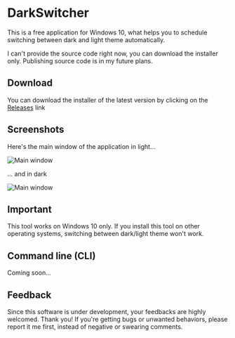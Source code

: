 # DarkSwitcher
This is a free application for Windows 10, what helps you to schedule switching between dark and light theme automatically.

I can't provide the source code right now, you can download the installer only. Publishing source code is in my future plans.

## Download
You can download the installer of the latest version by clicking on the [Releases](https://github.com/iminet/darkswitcher/releases) link

## Screenshots
Here's the main window of the application in light...

![Main window](https://i.ibb.co/RN39Brx/darkswitcher-screenshot-1-0-7780.png)

... and in dark

![Main window](https://i.ibb.co/8df6c1f/darkswitcher-screenshot-dark-1-0-7780.png)

## Important
This tool works on Windows 10 only. If you install this tool on other operating systems, switching between dark/light theme won't work.

## Command line (CLI)
Coming soon...

## Feedback
Since this software is under development, your feedbacks are highly welcomed. Thank you! If you're getting bugs or unwanted behaviors, please report it me first, instead of negative or swearing comments.

